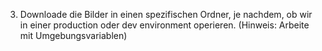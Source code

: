 3. Downloade die Bilder in einen spezifischen Ordner, je nachdem, ob wir in einer production oder dev environment operieren. (Hinweis: Arbeite mit Umgebungsvariablen)